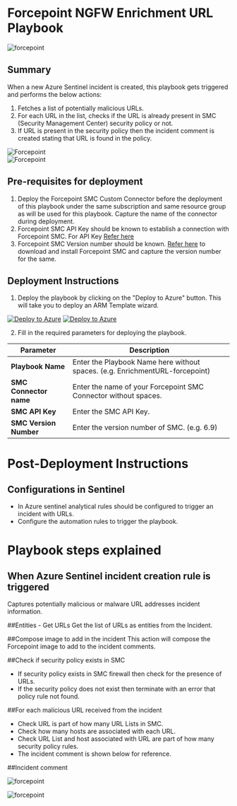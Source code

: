 # Forcepoint NGFW Enrichment URL Playbook

![forcepoint](../logo.jpg)

## Summary
 When a new Azure Sentinel incident is created, this playbook gets triggered and performs the below actions:
 1. Fetches a list of potentially malicious URLs.
 2. For each URL in the list, checks if the URL is already present in SMC (Security Management Center) security policy or not.<br>
 3. If URL is present in the security policy then the incident comment is created stating that URL is found in the policy.

 ![Forcepoint](./Images/PlaybookdesignerLight.png)<br>
![Forcepoint](./Images/PlaybookdesignerDark.png)<br>

 ## Pre-requisites for deployment
 1. Deploy the Forcepoint SMC Custom Connector before the deployment of this playbook under the same subscription and same resource group as will be used for this playbook. Capture the name of the connector during deployment.
 2. Forcepoint SMC API Key should be known to establish a connection with Forcepoint SMC. For API Key [Refer here](http://www.websense.com/content/support/library/ngfw/v610/rfrnce/ngfw_6100_ug_smc-api_a_en-us.pdf )
 3. Forcepoint SMC Version number should be known. [Refer here](https://help.stonesoft.com/onlinehelp/StoneGate/SMC/) to download and install Forcepoint SMC and capture the version number for the same.



 ## Deployment Instructions
 1. Deploy the playbook by clicking on the "Deploy to Azure" button. This will take you to deploy an ARM Template wizard.

 [![Deploy to Azure](https://aka.ms/deploytoazurebutton)](https://portal.azure.us/#create/Microsoft.Template/uri/https%3A%2F%2Fraw.githubusercontent.com%2FAzure%2FAzure-Sentinel%2Fmaster%2FPlaybooks%2FForcepointNGFW%2FPlaybooks%2FEnrichment-URL-ForcepointNGFW%2Fazuredeploy.json)
   [![Deploy to Azure](https://aka.ms/deploytoazuregovbutton)](https://portal.azure.us/#create/Microsoft.Template/uri/https%3A%2F%2Fraw.githubusercontent.com%2FAzure%2FAzure-Sentinel%2Fmaster%2FPlaybooks%2FForcepointNGFW%2FPlaybooks%2FEnrichment-URL-ForcepointNGFW%2Fazuredeploy.json)


 2. Fill in the required parameters for deploying the playbook.

 | Parameter  | Description |
| ------------- | ------------- |
| **Playbook Name** | Enter the Playbook Name here without spaces. (e.g. EnrichmentURL-forcepoint) |
| **SMC Connector name**|Enter the name of your Forcepoint SMC Connector without spaces.|
| **SMC API Key**  | Enter the SMC API Key. |
| **SMC Version Number** | Enter the version number of SMC. (e.g. 6.9) |



# Post-Deployment Instructions
## Configurations in Sentinel
- In Azure sentinel analytical rules should be configured to trigger an incident with URLs.
- Configure the automation rules to trigger the playbook.

# Playbook steps explained
## When Azure Sentinel incident creation rule is triggered
  Captures potentially malicious or malware URL addresses incident information.

##Entities - Get URLs
Get the list of URLs as entities from the Incident.

##Compose image to add in the incident
This action will compose the Forcepoint image to add to the incident comments.

##Check if security policy exists in SMC
 * If security policy exists in SMC firewall then check for the presence of URLs.
 * If the security policy does not exist then terminate with an error that policy rule not found.

##For each malicious URL received from the incident
- Check URL is part of how many URL Lists in SMC.
- Check how many hosts are associated with each URL.
- Check URL List and host associated with URL are part of how many security policy rules.
- The incident comment is shown below for reference.

##Incident comment

![forcepoint](./Images/IncidentCommentLight.png)

![forcepoint](./Images/IncidentCommentDark.png)

